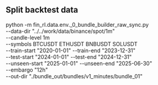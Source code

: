 ## Split backtest data

python -m fin_rl.data.env._0_bundle_builder_raw_sync.py \
  --data-dir "../../work/data/binance/spot/1m" \
  --candle-level 1m \
  --symbols BTCUSDT ETHUSDT BNBUSDT SOLUSDT \
  --train-start "2020-01-01" --train-end "2023-12-31" \
  --test-start  "2024-01-01" --test-end  "2024-12-31" \
  --unseen-start "2025-01-01" --unseen-end "2025-06-30" \
  --embargo "12h" \
  --out-dir "./bundle_out/bundles/v1_minutes/bundle_01"
